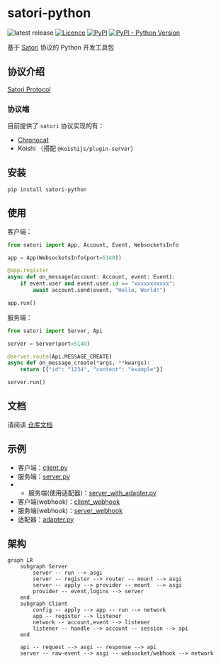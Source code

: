 # satori-python

![latest release](https://img.shields.io/github/release/RF-Tar-Railt/satori-python)
[![Licence](https://img.shields.io/github/license/RF-Tar-Railt/satori-python)](https://github.com/RF-Tar-Railt/satori-python/blob/main/LICENSE)
[![PyPI](https://img.shields.io/pypi/v/satori-python)](https://pypi.org/project/satori-python)
[![PyPI - Python Version](https://img.shields.io/pypi/pyversions/satori-python)](https://www.python.org/)

基于 [Satori](https://satori.js.org/zh-CN/) 协议的 Python 开发工具包

## 协议介绍

[Satori Protocol](https://satori.js.org/zh-CN/)

### 协议端

目前提供了 `satori` 协议实现的有：
- [Chronocat](https://chronocat.vercel.app)
- Koishi （搭配 `@koishijs/plugin-server`）

## 安装

```shell
pip install satori-python
```

## 使用

客户端：
```python
from satori import App, Account, Event, WebsocketsInfo

app = App(WebsocketsInfo(port=5140))

@app.register
async def on_message(account: Account, event: Event):
    if event.user and event.user.id == "xxxxxxxxxxx":
        await account.send(event, "Hello, World!")

app.run()
```

服务端：
```python
from satori import Server, Api

server = Server(port=5140)

@server.route(Api.MESSAGE_CREATE)
async def on_message_create(*args, **kwargs):
    return [{"id": "1234", "content": "example"}]

server.run()
```

## 文档

请阅读 [仓库文档](./docs.md)

## 示例

- 客户端：[client.py](./example/client.py)
- 服务端：[server.py](./example/server.py)
- - 服务端(使用适配器)：[server_with_adapter.py](./example/server_with_adapter.py)
- 客户端(webhook)：[client_webhook](./example/client_webhook.py)
- 服务端(webhook)：[server_webhook](./example/server_webhook.py)
- 适配器：[adapter.py](./example/adapter.py)

## 架构

```mermaid
graph LR
    subgraph Server
        server -- run --> asgi
        server -- register --> router -- mount --> asgi
        server -- apply --> provider -- mount  --> asgi
        provider -- event,logins --> server
    end
    subgraph Client
        config -- apply --> app -- run --> network
        app -- register --> listener
        network -- account,event --> listener
        listener -- handle --> account -- session --> api
    end
    
    api -- request --> asgi -- response --> api
    server -- raw-event --> asgi -- websocket/webhook --> network
```
